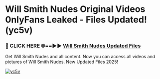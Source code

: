 # Will Smith Nudes Original Videos 0nlyFans Leaked - Files Updated! (yc5v)

<h3>🔴 CLICK HERE 🌐==►► <a href="https://tinyurl.com/5h6xmrr3" rel="nofollow">Will Smith Nudes Updated Files</a></h3>

Get Will Smith Nudes and all content. Now you can access all videos and pictures of Will Smith Nudes. New Updated Files 2025!

[![yc5v](https://i.imgur.com/KVD873Z.gif)](https://tinyurl.com/5h6xmrr3)
